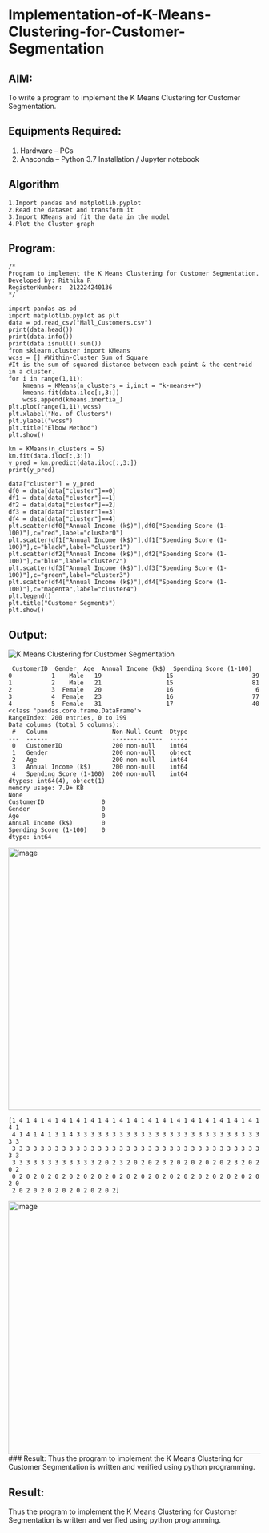 # Implementation-of-K-Means-Clustering-for-Customer-Segmentation

## AIM:
To write a program to implement the K Means Clustering for Customer Segmentation.

## Equipments Required:
1. Hardware – PCs
2. Anaconda – Python 3.7 Installation / Jupyter notebook

## Algorithm
```
1.Import pandas and matplotlib.pyplot
2.Read the dataset and transform it
3.Import KMeans and fit the data in the model
4.Plot the Cluster graph
``` 

## Program:
```
/*
Program to implement the K Means Clustering for Customer Segmentation.
Developed by: Rithika R
RegisterNumber:  212224240136
*/
```
```
import pandas as pd
import matplotlib.pyplot as plt
data = pd.read_csv("Mall_Customers.csv")
print(data.head())
print(data.info())
print(data.isnull().sum())
from sklearn.cluster import KMeans
wcss = [] #Within-Cluster Sum of Square
#It is the sum of squared distance between each point & the centroid in a cluster.
for i in range(1,11):
    kmeans = KMeans(n_clusters = i,init = "k-means++")
    kmeans.fit(data.iloc[:,3:])
    wcss.append(kmeans.inertia_)
plt.plot(range(1,11),wcss)
plt.xlabel("No. of Clusters")
plt.ylabel("wcss")
plt.title("Elbow Method")
plt.show()

km = KMeans(n_clusters = 5)
km.fit(data.iloc[:,3:])
y_pred = km.predict(data.iloc[:,3:])
print(y_pred)

data["cluster"] = y_pred
df0 = data[data["cluster"]==0]
df1 = data[data["cluster"]==1]
df2 = data[data["cluster"]==2]
df3 = data[data["cluster"]==3]
df4 = data[data["cluster"]==4]
plt.scatter(df0["Annual Income (k$)"],df0["Spending Score (1-100)"],c="red",label="cluster0")
plt.scatter(df1["Annual Income (k$)"],df1["Spending Score (1-100)"],c="black",label="cluster1")
plt.scatter(df2["Annual Income (k$)"],df2["Spending Score (1-100)"],c="blue",label="cluster2")
plt.scatter(df3["Annual Income (k$)"],df3["Spending Score (1-100)"],c="green",label="cluster3")
plt.scatter(df4["Annual Income (k$)"],df4["Spending Score (1-100)"],c="magenta",label="cluster4")
plt.legend()
plt.title("Customer Segments")
plt.show()
```

## Output:
![K Means Clustering for Customer Segmentation](sam.png)
```
 CustomerID  Gender  Age  Annual Income (k$)  Spending Score (1-100)
0           1    Male   19                  15                      39
1           2    Male   21                  15                      81
2           3  Female   20                  16                       6
3           4  Female   23                  16                      77
4           5  Female   31                  17                      40
<class 'pandas.core.frame.DataFrame'>
RangeIndex: 200 entries, 0 to 199
Data columns (total 5 columns):
 #   Column                  Non-Null Count  Dtype 
---  ------                  --------------  ----- 
 0   CustomerID              200 non-null    int64 
 1   Gender                  200 non-null    object
 2   Age                     200 non-null    int64 
 3   Annual Income (k$)      200 non-null    int64 
 4   Spending Score (1-100)  200 non-null    int64 
dtypes: int64(4), object(1)
memory usage: 7.9+ KB
None
CustomerID                0
Gender                    0
Age                       0
Annual Income (k$)        0
Spending Score (1-100)    0
dtype: int64
```

<img width="828" height="524" alt="image" src="https://github.com/user-attachments/assets/2b84b03c-6520-4299-9373-d8bc59ab9eda" />

```
[1 4 1 4 1 4 1 4 1 4 1 4 1 4 1 4 1 4 1 4 1 4 1 4 1 4 1 4 1 4 1 4 1 4 1 4 1
 4 1 4 1 4 1 3 1 4 3 3 3 3 3 3 3 3 3 3 3 3 3 3 3 3 3 3 3 3 3 3 3 3 3 3 3 3
 3 3 3 3 3 3 3 3 3 3 3 3 3 3 3 3 3 3 3 3 3 3 3 3 3 3 3 3 3 3 3 3 3 3 3 3 3
 3 3 3 3 3 3 3 3 3 3 3 3 2 0 2 3 2 0 2 0 2 3 2 0 2 0 2 0 2 0 2 3 2 0 2 0 2
 0 2 0 2 0 2 0 2 0 2 0 2 0 2 0 2 0 2 0 2 0 2 0 2 0 2 0 2 0 2 0 2 0 2 0 2 0
 2 0 2 0 2 0 2 0 2 0 2 0 2 0 2]
 ```

 <img width="713" height="505" alt="image" src="https://github.com/user-attachments/assets/8fef5748-ade8-4503-9f15-f4f9ecff7a23" />
### Result:
Thus the program to implement the K Means Clustering for Customer Segmentation is written and verified using python programming.



## Result:
Thus the program to implement the K Means Clustering for Customer Segmentation is written and verified using python programming.

